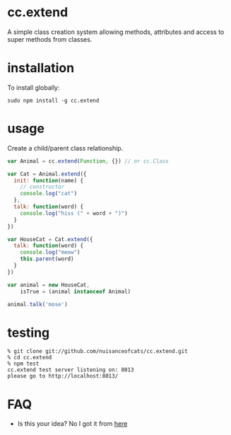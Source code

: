 # cc.extend
A simple class creation system allowing methods, attributes and access to
super methods from classes.

# installation
To install globally:
```
sudo npm install -g cc.extend
```

# usage
Create a child/parent class relationship.
```javascript
var Animal = cc.extend(Function, {}) // or cc.Class

var Cat = Animal.extend({
  init: function(name) {
    // constructor
    console.log("cat")
  },
  talk: function(word) {
    console.log("hiss (" + word + ")")
  }
})

var HouseCat = Cat.extend({
  talk: function(word) {
    console.log("meow")
    this.parent(word)
  }
})

var animal = new HouseCat,
    isTrue = (animal instanceof Animal)

animal.talk('mose')
```

# testing
```
% git clone git://github.com/nuisanceofcats/cc.extend.git
% cd cc.extend
% npm test
cc.extend test server listening on: 8013
please go to http://localhost:8013/
```

# FAQ
 * Is this your idea? No I got it from [here](http://blog.buymeasoda.com/understanding-john-resigs-simple-javascript-i)
